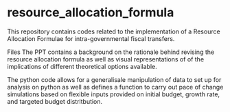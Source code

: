 # resource_allocation_formula
This repository contains codes related to the implementation of a Resource Allocation Formulae for intra-governmental fiscal transfers. 

Files
The PPT contains a background on the rationale behind revising the resource allocation formula as well as visual representations of of the
implications of different theoretical options available. 

The python code allows for a generalisale manipulation of data to set up for analysis on python as well as defines a function to carry out
pace of change simulations based on flexible inputs provided on initial budget, growth rate, and targeted budget distritbution. 
